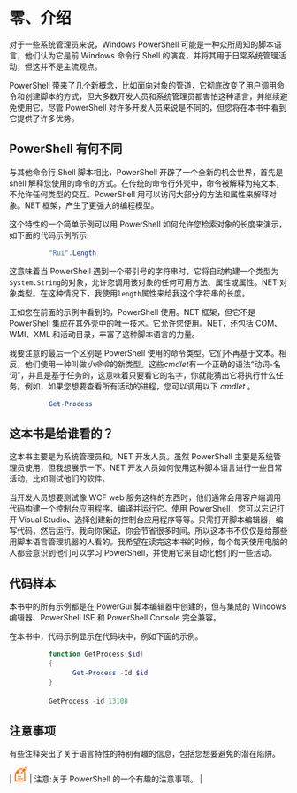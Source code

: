# 零、介绍

对于一些系统管理员来说，Windows PowerShell 可能是一种众所周知的脚本语言，他们认为它是前 Windows 命令行 Shell 的演变，并将其用于日常系统管理活动，但这并不是主流观点。

PowerShell 带来了几个新概念，比如面向对象的管道，它彻底改变了用户调用命令和创建脚本的方式，但大多数开发人员和系统管理员都害怕这种语言，并继续避免使用它。尽管 PowerShell 对许多开发人员来说是不同的，但您将在本书中看到它提供了许多优势。

## PowerShell 有何不同

与其他命令行 Shell 脚本相比，PowerShell 开辟了一个全新的机会世界，首先是 shell 解释您使用的命令的方式。在传统的命令行外壳中，命令被解释为纯文本，不允许任何类型的交互。PowerShell 用可以访问大部分的方法和属性来解释对象。NET 框架，产生了更强大的编程模型。

这个特性的一个简单示例可以用 PowerShell 如何允许您检索对象的长度来演示，如下面的代码示例所示:

```powershell
          "Rui".Length

```

这意味着当 PowerShell 遇到一个带引号的字符串时，它将自动构建一个类型为`System.String`的对象，允许您调用该对象的任何可用方法、属性或属性。NET 对象类型。在这种情况下，我使用`length`属性来给我这个字符串的长度。

正如您在前面的示例中看到的，PowerShell 使用。NET 框架，但它不是 PowerShell 集成在其外壳中的唯一技术。它允许您使用。NET，还包括 COM、WMI、XML 和活动目录，丰富了这种脚本语言的力量。

我要注意的最后一个区别是 PowerShell 使用的命令类型。它们不再基于文本。相反，他们使用一种叫做*小命令*的新类型。这些*cmdlet*有一个正确的语法“动词-名词”，并且是基于任务的，这意味着只要看它的名字，你就能猜出它将执行什么任务。例如，如果您想要查看所有活动的进程，您可以调用以下 *cmdlet* 。

```powershell
          Get-Process

```

## 这本书是给谁看的？

这本书主要是为系统管理员和。NET 开发人员。虽然 PowerShell 主要是系统管理员使用，但我想展示一下。NET 开发人员如何使用这种脚本语言进行一些日常活动，比如测试他们的软件。

当开发人员想要测试像 WCF web 服务这样的东西时，他们通常会用客户端调用代码构建一个控制台应用程序，编译并运行它。使用 PowerShell，您可以忘记打开 Visual Studio、选择创建新的控制台应用程序等等。只需打开脚本编辑器，编写代码，然后运行。我向你保证，你会节省很多时间。所以这本书不仅仅是给那些用脚本语言管理机器的人看的。我希望在读完这本书的时候，每个每天使用电脑的人都会意识到他们可以学习 PowerShell，并使用它来自动化他们的一些活动。

## 代码样本

本书中的所有示例都是在 PowerGui 脚本编辑器中创建的，但与集成的 Windows 编辑器、PowerShell ISE 和 PowerShell Console 完全兼容。

在本书中，代码示例显示在代码块中，例如下面的示例。

```powershell
          function GetProcess($id)
          {
                Get-Process -Id $id
          }

          GetProcess -id 13108

```

## 注意事项

有些注释突出了关于语言特性的特别有趣的信息，包括您想要避免的潜在陷阱。

| ![](img/note.png) | 注意:关于 PowerShell 的一个有趣的注意事项。 |
